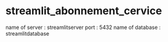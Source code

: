 # streamlit_abonnement_cervice


name of server : streamlitserver
port : 5432
name of database : streamlitdatabase